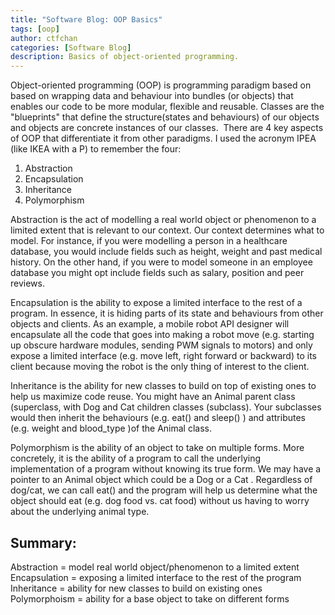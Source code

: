 ```yaml
---
title: "Software Blog: OOP Basics"
tags: [oop]
author: ctfchan
categories: [Software Blog]
description: Basics of object-oriented programming.
---
```


Object-oriented programming (OOP) is programming paradigm based on based on wrapping data and behaviour into bundles (or objects) that enables our code to be more modular, flexible and reusable. Classes are the "blueprints" that define the structure(states and behaviours) of our objects and objects are concrete instances of our classes. 
There are 4 key aspects of OOP that differentiate it from other paradigms. I used the acronym IPEA (like IKEA with a P) to remember the four:

1. Abstraction
2. Encapsulation
3. Inheritance
4. Polymorphism

Abstraction is the act of modelling a real world object or phenomenon to a limited extent that is relevant to our context. Our context determines what to model. For instance, if you were modelling a person in a healthcare database, you would include fields such as height, weight and past medical history. On the other hand, if you were to model someone in an employee database you might opt include fields such as salary, position and peer reviews.

Encapsulation is the ability to expose a limited interface to the rest of a program. In essence, it is hiding parts of its state and behaviours from other objects and clients. As an example, a mobile robot API designer will encapsulate all the code that goes into making a robot move (e.g. starting up obscure hardware modules, sending PWM signals to motors) and only expose a limited interface (e.g. move left, right forward or backward) to its client because moving the robot is the only thing of interest to the client.

Inheritance is the ability for new classes to build on top of existing ones to help us maximize code reuse. You might have an Animal parent class (superclass, with Dog and Cat children classes (subclass). Your subclasses would then inherit the behaviours (e.g. eat() and sleep() ) and attributes (e.g. weight and blood_type )of the Animal class.

Polymorphism is the ability of an object to take on multiple forms. More concretely, it is the ability of a program to call the underlying implementation of a program without knowing its true form. We may have a pointer to an Animal object which could be a Dog or a Cat . Regardless of dog/cat, we can call eat() and the program will help us determine what the object should eat (e.g. dog food vs. cat food) without us having to worry about the underlying animal type.

## Summary:

Abstraction = model real world object/phenomenon to a limited extent
Encapsulation = exposing a limited interface to the rest of the program
Inheritance = ability for new classes to build on existing ones
Polymorphoism = ability for a base object to take on different forms
